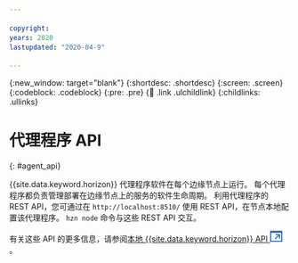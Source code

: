 ```yaml
---

copyright:
years: 2020
lastupdated: "2020-04-9"

---
```


{:new_window: target="blank"}
{:shortdesc: .shortdesc}
{:screen: .screen}
{:codeblock: .codeblock}
{:pre: .pre}
{:child: .link .ulchildlink}
{:childlinks: .ullinks}

# 代理程序 API
{: #agent_api}

{{site.data.keyword.horizon}} 代理程序软件在每个边缘节点上运行。 每个代理程序都负责管理部署在边缘节点上的服务的软件生命周期。 利用代理程序的 REST API，您可通过在 `http://localhost:8510/` 使用 REST API，在节点本地配置该代理程序。 `hzn node` 命令与这些 REST API 交互。

有关这些 API 的更多信息，请参阅[本地 {{site.data.keyword.horizon}} API ![在新选项卡中打开](../images/icons/launch-glyph.svg "在新选项卡中打开")](https://github.com/open-horizon/anax/blob/master/docs/api.md)。
